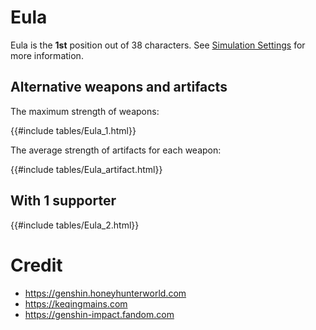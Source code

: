 # Eula

Eula is the **1st** position out of 38 characters. See [Simulation Settings](./simulation_settings.md) for more information.

## Alternative weapons and artifacts

The maximum strength of weapons:

{{#include tables/Eula_1.html}}

The average strength of artifacts for each weapon:

{{#include tables/Eula_artifact.html}}

## With 1 supporter

{{#include tables/Eula_2.html}}

# Credit

- <https://genshin.honeyhunterworld.com>
- <https://keqingmains.com>
- <https://genshin-impact.fandom.com>
